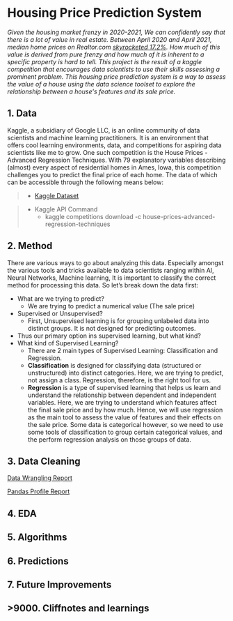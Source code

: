 # Housing Price Prediction System
*Given the housing market frenzy in 2020-2021, We can confidently say that there is a lot of value in real estate.  Between April 2020 and April 2021, median home prices on Realtor.com [skyrocketed 17.2%](https://fortune.com/2021/09/21/home-prices-forecast-models-2022-predictions/). How much of this value is derived from pure frenzy and how much of it is inherent to a specific property is hard to tell. This project is the result of a kaggle competition that encourages data scientists to use their skills assessing a prominent problem. This housing price prediction system is a way to assess the value of a house using the data science toolset to explore the relationship between a house's features and its sale price.*

## 1. Data

Kaggle, a subsidiary of Google LLC, is an online community of data scientists and machine learning practitioners. It is an environment that offers cool learning environments, data, and competitions for aspiring data scientists like me to grow. One such competition is the House Prices - Advanced Regression Techniques. With 79 explanatory variables describing (almost) every aspect of residential homes in Ames, Iowa, this competition challenges you to predict the final price of each home. The data of which can be accessible through the following means below:

> * [Kaggle Dataset](https://www.kaggle.com/c/house-prices-advanced-regression-techniques/data)

> - Kaggle API Command
 >   - kaggle competitions download -c house-prices-advanced-regression-techniques


## 2. Method

There are various ways to go about analyzing this data. Especially amongst the various tools and tricks available to data scientists ranging within AI, Neural Networks, Machine learning, It is important to classify the correct method for processing this data. So let’s break down the data first:

- What are we trying to predict?
  - We are trying to predict a numerical value (The sale price)
- Supervised or Unsupervised?
  - First, Unsupervised learning is for grouping unlabeled data into distinct groups. It is not designed for predicting outcomes. 
 - Thus our primary option ins supervised learning, but what kind?
- What kind of Supervised Learning?
  - There are 2 main types of Supervised Learning: Classification and Regression.
   - **Classification** is designed for classifying data (structured or unstructured) into distinct categories. Here, we are trying to predict, not assign a class. Regression, therefore, is the right tool for us.
   - **Regression** is a type of supervised learning that helps us learn and understand the relationship between dependent and independent variables. Here, we are trying to understand which features affect the final sale price and by how much. Hence, we will use regression as the main tool to assess the value of features and their effects on the sale price. Some data is categorical however, so we need to use some tools of classification to group certain categorical values, and the perform regression analysis on those groups of data. 

## 3. Data Cleaning 

[Data Wrangling Report](https://github.com/SwechaKranthi/DataScience-Capstone2-HousingPrices/blob/main/Notebooks/Housing_DataWrangling.ipynb)

[Pandas Profile Report](https://github.com/SwechaKranthi/DataScience-Capstone2-HousingPrices/blob/main/Reports/Housing_Data_Report.html)

## 4. EDA

## 5. Algorithms

## 6. Predictions

## 7. Future Improvements

## >9000. Cliffnotes and learnings
